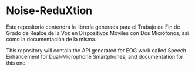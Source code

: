 # Noise-ReduXtion
Este repositorio contendrá la librería generada para el Trabajo de Fin de Grado de Realce de la Voz en Dispositivos Móviles con Dos Micrófonos, así como la documentación de la misma.

This repository will contain the API generated for EOG work called Speech Enhancement for Dual-Microphone Smartphones, and documentation for this one.
